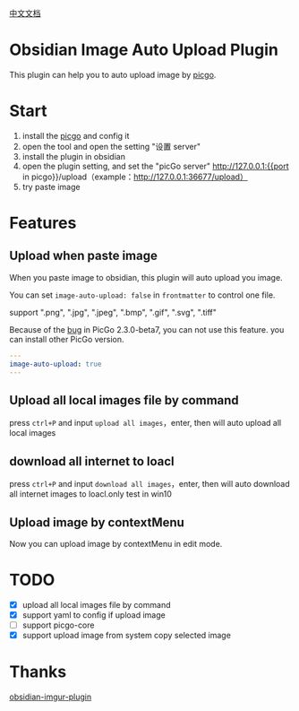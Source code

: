 [中文文档](readme-zh.md)

# Obsidian Image Auto Upload Plugin

This plugin can help you to auto upload image by [picgo](https://github.com/Molunerfinn/PicGo).

# Start

1. install the [picgo](https://github.com/Molunerfinn/PicGo) and config it
2. open the tool and open the setting "设置 server"
3. install the plugin in obsidian
4. open the plugin setting, and set the "picGo server" http://127.0.0.1:{{port in picgo}}/upload（example：http://127.0.0.1:36677/upload）
5. try paste image

# Features

## Upload when paste image

When you paste image to obsidian, this plugin will auto upload you image.

You can set `image-auto-upload: false` in `frontmatter` to control one file.

support ".png", ".jpg", ".jpeg", ".bmp", ".gif", ".svg", ".tiff"

Because of the [bug](https://github.com/renmu123/obsidian-image-auto-upload-plugin/issues/2) in PicGo 2.3.0-beta7, you can not use this feature. you can install other PicGo version.

```yaml
---
image-auto-upload: true
---
```

## Upload all local images file by command

press `ctrl+P` and input `upload all images`，enter, then will auto upload all local images

## download all internet to loacl

press `ctrl+P` and input `download all images`，enter, then will auto download all internet images to loacl.only test in win10

## Upload image by contextMenu

Now you can upload image by contextMenu in edit mode.

# TODO

- [x] upload all local images file by command
- [x] support yaml to config if upload image
- [ ] support picgo-core
- [x] support upload image from system copy selected image

# Thanks

[obsidian-imgur-plugin](https://github.com/gavvvr/obsidian-imgur-plugin)
